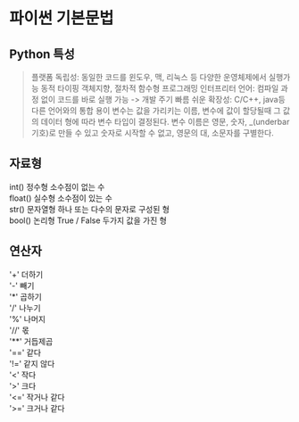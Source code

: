 # 파이썬 기본문법
## Python 특성
> 플랫폼 독립성: 동일한 코드를 윈도우, 맥, 리눅스 등 다양한 운영체제에서 실행가능
> 동적 타이핑
> 객체지향, 절차적 함수형 프로그래밍
> 인터프리터 언어: 컴파일 과정 없이 코드를 바로 실행 가능 -> 개발 주기 빠름
> 쉬운 확장성: C/C++, java등 다른 언어와의 통합 용이
> 변수는 값을 가리키는 이름, 변수에 값이 할당될때 그 값의 데이터 형에 따라 변수 타입이 결정된다.
> 변수 이름은 영문, 숫자, _(underbar기호)로 만들 수 있고 숫자로 시작할 수 없고, 영문의 대, 소문자를 구별한다.

## 자료형
int()       정수형      소수점이 없는 수  
float()     실수형      소수점이 있는 수  
str()       문자열형    하나 또는 다수의 문자로 구성된 형  
bool()      논리형      True / False 두가지 값을 가진 형  

## 연산자
'+'       더하기  
'-'       빼기  
'*'       곱하기  
'/'       나누기  
'%'       나머지  
'//'      몫  
'**'      거듭제곱  
'=='      같다  
'!='      같지 않다  
'<'       작다  
'>'       크다  
'<='      작거나 같다  
'>='      크거나 같다  